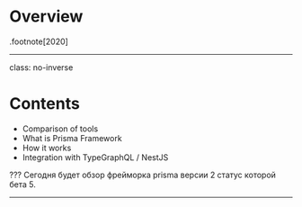 <!-- prettier-ignore-start -->
<!-- class: center, middle, no-inverse -->
# Overview
.footnote[2020]

---

class: no-inverse
# Contents
* Comparison of tools
* What is Prisma Framework
* How it works
* Integration with TypeGraphQL / NestJS

???
Сегодня будет обзор фрейморка prisma версии 2 статус которой бета 5.

---

<!-- prettier-ignore-end -->
